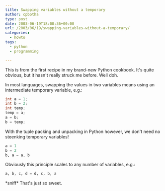 ```yaml
---
title: Swapping variables without a temporary
author: cpbotha
type: post
date: 2003-06-19T18:00:36+00:00
url: /2003/06/19/swapping-variables-without-a-temporary/
categories:
  - howto
tags:
  - python
  - programming

---
```

This is from the first recipe in my brand-new Python cookbook. It's quite
obvious, but it hasn't really struck me before. Well doh.

In most languages, swapping the values in two variables means using an
intermediate temporary variable, e.g.:
  
``` c++
int a = 1;
int b = 2;
int temp;
temp = a;
a = b;
b = temp;
```

With the tuple packing and unpacking in Python however, we don't need no steenking temporary variables!
  
``` python
a = 1
b = 2
b, a = a, b
``` 

Obviously this principle scales to any number of variables, e.g.:
  
``` python
a, b, c, d = d, c, b, a
```

\*sniff\* That's just so sweet.
